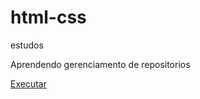 # html-css
 estudos

 Aprendendo gerenciamento de repositorios 

 <a href ="https://gus41.github.io/html-css/projeto%201/index2.html">Executar</a>
